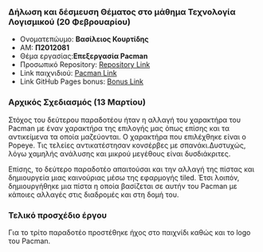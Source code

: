 ### Δήλωση και δέσμευση Θέματος στο μάθημα Τεχνολογία Λογισμικού (20 Φεβρουαρίου) 

* Ονοματεπώυμο: **Βασίλειος Κουρτίδης** <br>
* ΑΜ: **Π2012081** <br>
* Θέμα εργασίας:**Επεξεργασία Pacman**
* Προσωπικό Repository: [Repository Link](https://github.com/billkelso/pacman)
* Link παιχνιδιού: [Pacman Link](https://billkelso.github.io/pacman/)
* Link GitHub Pages bonus: [Bonus Link](https://billkelso.github.io/sw/projects/2012081/)

### Αρχικός Σχεδιασμός (13 Μαρτίου)

Στόχος του δεύτερου παραδοτέου ήταν η αλλαγή του χαρακτήρα του Pacman με έναν χαρακτήρα της επιλογής μας όπως επίσης και τα αντικείμενα τα 
οποία μαζεύονται. Ο χαρακτήρα που επιλέχθηκε είναι ο Popeye. Τις τελείες αντικατέστησαν κονσέρβες με σπανάκι.Δυστυχώς,
λόγω χαμηλής ανάλυσης και μικρού μεγέθους είναι δυσδιάκριτες. <br>

Επίσης, το δεύτερο παραδοτέο απαιτούσαι και την αλλαγή της πίστας και δημιουργεία μιας καινούριας μέσω της εφαρμογής tiled. Έτσι λοιπόν,
δημιουργήθηκε μια πίστα η οποία βασίζεται σε αυτήν του Pacman με κάποιες αλλαγές στις διαδρομές και στη δομή του. 

### Τελικό προσχέδιο έργου

Για το τρίτο παραδοτέο προστέθηκε ήχος στο παιχνίδι καθώς και το logo του Pacman.



